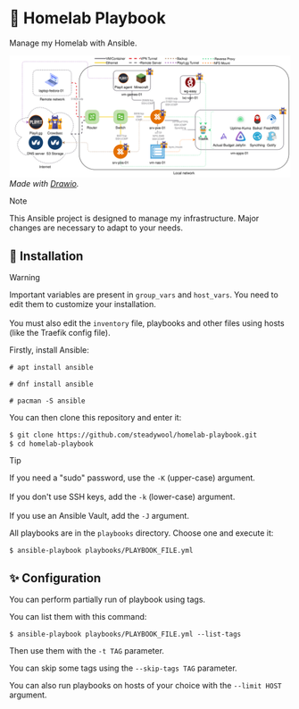 # 🐋 Homelab Playbook

Manage my Homelab with Ansible.

![Homelab Schema](assets/homelab_schema.drawio.svg)
*Made with [Drawio](https://www.drawio.com/).*

> [!NOTE]
>This Ansible project is designed to manage my infrastructure. Major changes are necessary to adapt to your needs.

## 🚀 Installation

> [!WARNING]
> Important variables are present in `group_vars` and `host_vars`. You need to edit them to customize your installation.</br></br>
> You must also edit the `inventory` file, playbooks and other files using hosts (like the Traefik config file).

Firstly, install Ansible:
```
# apt install ansible
```

```
# dnf install ansible
```

```
# pacman -S ansible
```

You can then clone this repository and enter it:
```
$ git clone https://github.com/steadywool/homelab-playbook.git
$ cd homelab-playbook
```

> [!TIP]
> If you need a "sudo" password, use the `-K` (upper-case) argument. </br></br>
> If you don't use SSH keys, add the `-k` (lower-case) argument. </br></br>
> If you use an Ansible Vault, add the `-J` argument.

All playbooks are in the `playbooks` directory. Choose one and execute it:
```
$ ansible-playbook playbooks/PLAYBOOK_FILE.yml
```

## ✨ Configuration

You can perform partially run of playbook using tags.

You can list them with this command:
```
$ ansible-playbook playbooks/PLAYBOOK_FILE.yml --list-tags
```

Then use them with the `-t TAG` parameter.

You can skip some tags using the `--skip-tags TAG` parameter.

You can also run playbooks on hosts of your choice with the `--limit HOST` argument.